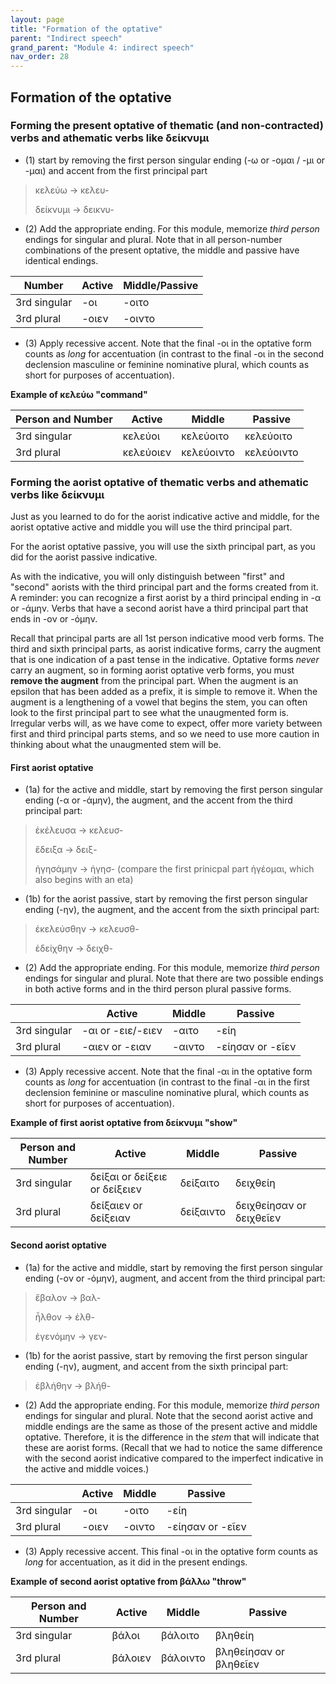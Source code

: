 ```yaml
---
layout: page
title: "Formation of the optative"
parent: "Indirect speech"
grand_parent: "Module 4: indirect speech"
nav_order: 28
---
```


## Formation of the optative


### Forming the present optative of thematic (and non-contracted) verbs and athematic verbs like δείκνυμι

- (1) start by removing the first person singular ending (-ω or -ομαι / -μι or -μαι) and accent from the first principal part 

> κελεύω -> κελευ-
>  
> δείκνυμι  -> δεικνυ-


- (2) Add the appropriate ending. For this module, memorize *third person* endings for singular and plural.  Note that in all person-number combinations of the present optative, the middle and passive have identical endings.

| Number  | Active  | Middle/Passive  |
|---|---|---|
| 3rd singular  | -οι   | -οιτο   |
| 3rd plural  | -οιεν   | -οιντο   |


- (3) Apply recessive accent. Note that the final -οι in the optative form counts as *long* for accentuation (in contrast to the final -οι in the second declension masculine or feminine nominative plural, which counts as short for purposes of accentuation).

**Example of κελεύω "command"**

| Person and Number | Active | Middle | Passive |
| --- | --- | --- | --- |
| 3rd singular |  κελεύοι   | κελεύοιτο  | κελεύοιτο |
| 3rd plural | κελεύοιεν | κελεύοιντο  | κελεύοιντο  |


### Forming the aorist optative of thematic verbs and athematic verbs like δείκνυμι

Just as you learned to do for the aorist indicative active and middle, for the aorist optative active and middle you will use the third principal part. 

For the aorist optative passive, you will use the sixth principal part, as you did for the aorist passive indicative. 

As with the indicative, you will only distinguish between "first" and "second" aorists with the third principal part and the forms created from it. A reminder: you can recognize a first aorist by a third principal ending in -α or -άμην. Verbs that have a second aorist have a third principal part that ends in -ον or -όμην.

Recall that principal parts are all 1st person indicative mood verb forms. The third and sixth principal parts, as aorist indicative forms, carry the augment that is one indication of a past tense in the indicative. Optative forms *never* carry an augment, so in forming aorist optative verb forms, you must **remove the augment** from the principal part. When the augment is an epsilon that has been added as a prefix, it is simple to remove it. When the augment is a lengthening of a vowel that begins the stem, you can often look to the first principal part to see what the unaugmented form is. Irregular verbs will, as we have come to expect, offer more variety between first and third principal parts stems, and so we need to use more caution in thinking about what the unaugmented stem will be.

#### First aorist optative

- (1a) for the active and middle, start by removing the first person singular ending (-α or -άμην), the augment, and the accent from the third principal part:

> ἐκέλευσα  -> κελευσ-
>  
> ἔδειξα  -> δειξ-
> 
> ἡγησάμην -> ἡγησ- (compare the first prinicpal part ἡγέομαι, which also begins with an eta) 

- (1b) for the aorist passive, start by removing the first person singular ending (-ην), the augment, and the accent from the sixth principal part:

> ἐκελεύσθην -> κελευσθ-
> 
> ἐδείχθην -> δειχθ-

- (2) Add the appropriate ending. For this module, memorize *third person* endings for singular and plural. Note that there are two possible endings in both active forms and in the third person plural passive forms. 


|   | Active  | Middle  | Passive  |
|---|---|---|---|
| 3rd singular  | -αι or -ειε/-ειεν  | -αιτο   | -είη  |
|  3rd plural | -αιεν or -ειαν   | -αιντο   | -είησαν or -εῖεν  |

- (3) Apply recessive accent. Note that the final -αι in the optative form counts as *long* for accentuation (in contrast to the final -αι in the first declension feminine or masculine nominative plural, which counts as short for purposes of accentuation).

**Example of first aorist optative from δείκνυμι "show"**

| Person and Number | Active | Middle | Passive |
| --- | --- | --- | --- |
| 3rd singular | δείξαι or δείξειε or δείξειεν   | δείξαιτο   | δειχθείη  |
| 3rd plural | δείξαιεν or δείξειαν  | δείξαιντο   | δειχθείησαν or δειχθεῖεν   |



#### Second aorist optative

- (1a) for the active and middle, start by removing the first person singular ending (-ον or -όμην), augment, and accent from the third principal part:

> ἔβαλον  -> βαλ-
>  
> ἦλθον  -> ἐλθ-
> 
> ἐγενόμην -> γεν- 

- (1b) for the aorist passive, start by removing the first person singular ending (-ην), augment, and accent from the sixth principal part:

> ἐβλήθην -> βλήθ-


- (2) Add the appropriate ending. For this module, memorize *third person* endings for singular and plural. Note that the second aorist active and middle endings are the same as those of the present active and middle optative. Therefore, it is the difference in the *stem* that will indicate that these are aorist forms. (Recall that we had to notice the same difference with the second aorist indicative compared to the imperfect indicative in the active and middle voices.)

|   | Active  | Middle  | Passive  |
|---|---|---|---|
| 3rd singular  | -οι   | -οιτο   | -είη   |
|  3rd plural | -οιεν  | -οιντο   | -είησαν or -εῖεν  |

- (3) Apply recessive accent. This final -οι in the optative form counts as *long* for accentuation, as it did in the present endings.

**Example of second aorist optative from βάλλω "throw"**

| Person and Number | Active | Middle | Passive |
| --- | --- | --- | --- |
| 3rd singular | βάλοι    | βάλοιτο   | βληθείη  |
| 3rd plural | βάλοιεν  | βάλοιντο   | βληθείησαν or βληθεῖεν  |

